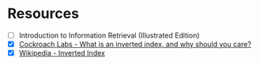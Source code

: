 # Resources
- [ ] Introduction to Information Retrieval (Illustrated Edition)
- [x] [Cockroach Labs - What is an inverted index, and why should you care?](https://www.cockroachlabs.com/blog/inverted-indexes/)
- [x] [Wikipedia - Inverted Index](https://en.wikipedia.org/wiki/Inverted_index)
